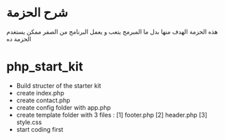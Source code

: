 # شرح الحزمة 
هذه الحزمة الهدف منها بدل ما المبرمج يتعب و يعمل البرنامج من الصفر ممكن يستغدم الحزمة ده 

# php_start_kit

* Build structer of the starter kit 
* create index.php
* create contact.php 
* create config folder with app.php 
* create template folder with 3 files : [1] footer.php [2] header.php [3] style.css
* start coding first 

